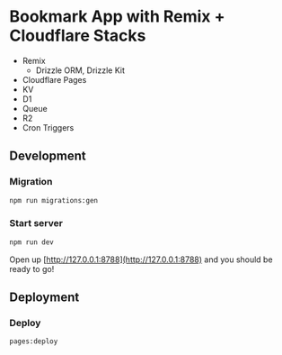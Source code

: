 # Bookmark App with Remix + Cloudflare Stacks

- Remix
  - Drizzle ORM, Drizzle Kit
- Cloudflare Pages
- KV
- D1
- Queue
- R2
- Cron Triggers

## Development

### Migration

```sh
npm run migrations:gen
```

### Start server

```sh
npm run dev
```

Open up [http://127.0.0.1:8788](http://127.0.0.1:8788) and you should be ready to go!

## Deployment

### Deploy

```sh
pages:deploy
```
